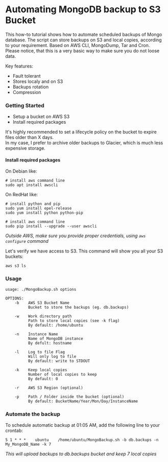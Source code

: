 # Automating MongoDB backup to S3 Bucket
This how-to tutorial shows how to automate scheduled backups of Mongo database. The script can store backups on S3 and local copies, according to your requirement. Based on AWS CLI, MongoDump, Tar and Cron.  
Please notice, that this is a very basic way to make sure you do not loose data.  

Key features:
* Fault tolerant
* Stores localy and on S3
* Backups rotation
* Compression

### Getting Started
* Setup a bucket on AWS S3
* Install required packages
  
It's highly recommended to set a lifecycle policy on the bucket to expire files older than X days.  
In my case, I prefer to archive older backups to Glacier, which is much less expensive storage.  

#### Install required packages
On Debian like:
```
# install aws command line
sudo apt install awscli
```

On RedHat like:
```
# install python and pip
sudo yum install epel-release
sudo yum install python python-pip

# install aws command line
sudo pip install --upgrade --user awscli
```

*Outside AWS, make sure you provide proper credentials, using `aws configure` command*

Let's verify we have access to S3. This command will show you all your S3 buckets:
```
aws s3 ls
```

### Usage
```
usage: ./MongoBackup.sh options

OPTIONS:
    -b    AWS S3 Bucket Name
          Bucket to store the backups (eg. db.backups)
          
    -w    Work directory path
          Path to store local copies (see -k flag)
          By default: /home/ubuntu
          
    -n    Instance Name
          Name of MongoDB instance
          By defult: hostname
          
    -l    Log to file Flag
          Will only log to file
          By default: write to STDOUT
          
    -k    Keep local copies
          Number of local copies to keep
          By default: 0
          
    -r    AWS S3 Region (optional)
    
    -p    Path / Folder inside the bucket (optional)
          By default: BucketName/Year/Mon/Day/InstanceName
```

### Automate the backup
To schedule automatic backup at 01:05 AM, add the following line to your crontab:
```
5 1 * * *    ubuntu    /home/ubuntu/MongoBackup.sh -b db.backups -n My_MongoDB_Name -k 7

```
*This will upload backups to db.backups bucket and keep 7 local copies*
